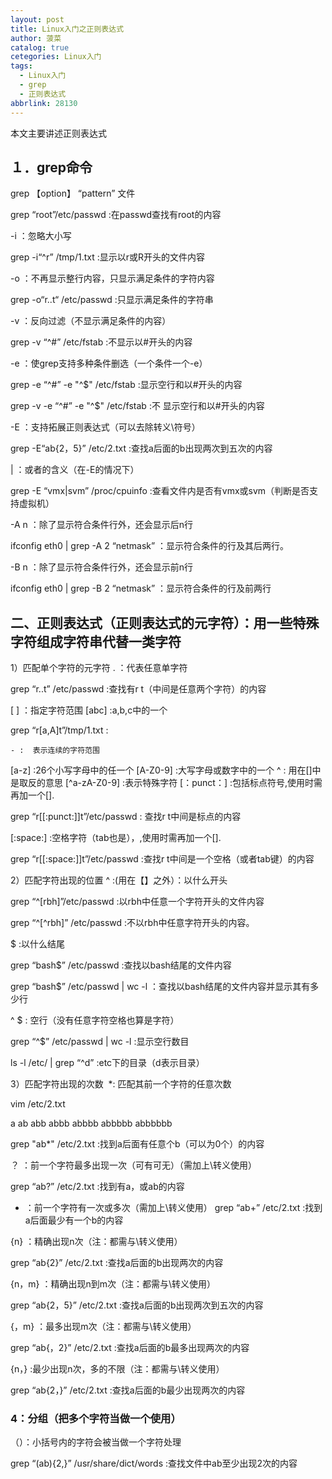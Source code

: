 ```yaml
---
layout: post
title: Linux入门之正则表达式
author: 菠菜
catalog: true
cetegories: Linux入门
tags:
  - Linux入门
  - grep
  - 正则表达式
abbrlink: 28130
---
```

本文主要讲述正则表达式

<!--more-->


## １．grep命令

grep    【option】 “pattern” 文件

grep    “root”/etc/passwd      :在passwd查找有root的内容

-i  ：忽略大小写

grep    -i“^r” /tmp/1.txt    :显示以r或R开头的文件内容

-o   ：不再显示整行内容，只显示满足条件的字符内容

grep    -o“r..t“  /etc/passwd   :只显示满足条件的字符串

-v  ：反向过滤（不显示满足条件的内容）

grep   -v   “^#” /etc/fstab      :不显示以#开头的内容

-e     ：使grep支持多种条件删选（一个条件一个-e）

grep    -e    “^#”  -e   "^$"    /etc/fstab    :显示空行和以#开头的内容

grep    -v    -e    “^#”  -e   "^$"    /etc/fstab    :不 显示空行和以#开头的内容

-E    ：支持拓展正则表达式（可以去除转义\符号）

grep  -E“ab{2，5}”  /etc/2.txt     :查找a后面的b出现两次到五次的内容

|   ：或者的含义（在-E的情况下）

grep   -E   “vmx|svm”  /proc/cpuinfo    :查看文件内是否有vmx或svm（判断是否支持虚拟机）

-A n    ：除了显示符合条件行外，还会显示后n行

ifconfig   eth0   |   grep   -A  2 “netmask” ：显示符合条件的行及其后两行。

-B  n   ：除了显示符合条件行外，还会显示前n行

ifconfig   eth0   |   grep   -B  2 “netmask” ：显示符合条件的行及前两行



## 二、正则表达式（正则表达式的元字符）：用一些特殊字符组成字符串代替一类字符
1）匹配单个字符的元字符
.     ：代表任意单字符

grep  “r..t” /etc/passwd     :查找有r  t（中间是任意两个字符）的内容

[ ]  ：指定字符范围    [abc]  :a,b,c中的一个

grep  “r[a,A]t”/tmp/1.txt     :

	- :  表示连续的字符范围 
[a-z]  :26个小写字母中的任一个
[A-Z0-9]  :大写字母或数字中的一个
^  :  用在[]中是取反的意思
[^a-zA-Z0-9]   :表示特殊字符
[：punct：]   :包括标点符号,使用时需再加一个[].

grep  “r[[:punct:]]t”/etc/passwd     :  查找r  t中间是标点的内容

[:space:]   :空格字符（tab也是），,使用时需再加一个[].

grep   “r[[:space:]]t”/etc/passwd     :查找r  t中间是一个空格（或者tab键）的内容

2）匹配字符出现的位置
^  :(用在【】之外）：以什么开头

grep  “^[rbh]”/etc/passwd    :以rbh中任意一个字符开头的文件内容

grep   “^[^rbh]” /etc/passwd     :不以rbh中任意字符开头的内容。

$  :以什么结尾

grep   “bash$” /etc/passwd   :查找以bash结尾的文件内容

grep   “bash$” /etc/passwd   |  wc -l   ：查找以bash结尾的文件内容并显示其有多少行

^ $  : 空行（没有任意字符空格也算是字符）

grep  “^$”  /etc/passwd  |  wc  -l    :显示空行数目

ls  -l  /etc/   |  grep    “^d”   :etc下的目录（d表示目录）

3）匹配字符出现的次数
​	*:   匹配其前一个字符的任意次数

vim  /etc/2.txt

a
ab
abb
abbb
abbbb
abbbbb
abbbbbb

grep  "ab*"  /etc/2.txt  :找到a后面有任意个b（可以为0个）的内容

？  ：前一个字符最多出现一次（可有可无）（需加上\转义使用）

grep  “ab\?” /etc/2.txt   :找到有a，或ab的内容

+   ：前一个字符有一次或多次（需加上\转义使用）
grep  “ab\+” /etc/2.txt   :找到a后面最少有一个b的内容

{n}  ：精确出现n次（注：都需与\转义使用）

grep  “ab\{2\}”  /etc/2.txt     :查找a后面的b出现两次的内容

{n，m} ：精确出现n到m次（注：都需与\转义使用）

grep  “ab\{2，5\}”  /etc/2.txt     :查找a后面的b出现两次到五次的内容

{，m}    ：最多出现m次（注：都需与\转义使用）

grep  “ab\{，2\}”  /etc/2.txt     :查找a后面的b最多出现两次的内容

{n，}     :最少出现n次，多的不限（注：都需与\转义使用）

grep  “ab\{2，\}”  /etc/2.txt     :查找a后面的b最少出现两次的内容

### 4：分组（把多个字符当做一个使用）
（）：小括号内的字符会被当做一个字符处理

grep  “(ab)\{2,\}” /usr/share/dict/words     :查找文件中ab至少出现2次的内容

